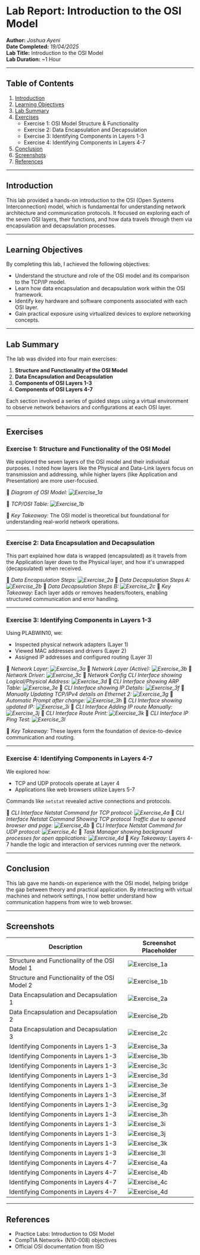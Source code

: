 # **Lab Report: Introduction to the OSI Model**

**Author:** *Joshua Ayeni*  
**Date Completed:** *19/04/2025*  
**Lab Title:** Introduction to the OSI Model  
**Lab Duration:** ~1 Hour  

---

## **Table of Contents**
1. [Introduction](#introduction)  
2. [Learning Objectives](#learning-objectives)  
3. [Lab Summary](#lab-summary)  
4. [Exercises](#exercises)  
    - Exercise 1: OSI Model Structure & Functionality  
    - Exercise 2: Data Encapsulation and Decapsulation  
    - Exercise 3: Identifying Components in Layers 1-3  
    - Exercise 4: Identifying Components in Layers 4-7  
5. [Conclusion](#conclusion)  
6. [Screenshots](#screenshots)  
7. [References](#references)

---

## **Introduction**

This lab provided a hands-on introduction to the OSI (Open Systems Interconnection) model, which is fundamental for understanding network architecture and communication protocols. It focused on exploring each of the seven OSI layers, their functions, and how data travels through them via encapsulation and decapsulation processes.

---

## **Learning Objectives**

By completing this lab, I achieved the following objectives:

- Understand the structure and role of the OSI model and its comparison to the TCP/IP model.
- Learn how data encapsulation and decapsulation work within the OSI framework.
- Identify key hardware and software components associated with each OSI layer.
- Gain practical exposure using virtualized devices to explore networking concepts.

---

## **Lab Summary**

The lab was divided into four main exercises:

1. **Structure and Functionality of the OSI Model**
2. **Data Encapsulation and Decapsulation**
3. **Components of OSI Layers 1-3**
4. **Components of OSI Layers 4-7**

Each section involved a series of guided steps using a virtual environment to observe network behaviors and configurations at each OSI layer.

---

## **Exercises**

### **Exercise 1: Structure and Functionality of the OSI Model**

We explored the seven layers of the OSI model and their individual purposes. I noted how layers like the Physical and Data-Link layers focus on transmission and addressing, while higher layers (like Application and Presentation) are more user-focused.

📸 *Diagram of OSI Model: ![Exercise_1a](Images/Exercise_1a.png)* 

📸 *TCP/OSI Table: ![Exercise_1b](Images/Exercise_1b.png)*

📌 *Key Takeaway:* The OSI model is theoretical but foundational for understanding real-world network operations.

---

### **Exercise 2: Data Encapsulation and Decapsulation**

This part explained how data is wrapped (encapsulated) as it travels from the Application layer down to the Physical layer, and how it's unwrapped (decapsulated) when received.

📸 *Data Encapsulation Steps: ![Exercise_2a](Images/Exercise_2a.png)*
📸 *Data Decapsulation Steps A: ![Exercise_2b](Images/Exercise_2b.png)*
📸 *Data Decapsulation Steps B: ![Exercise_2c](Images/Exercise_2c.png)*
📌 *Key Takeaway:* Each layer adds or removes headers/footers, enabling structured communication and error handling.

---

### **Exercise 3: Identifying Components in Layers 1-3**

Using PLABWIN10, we:

- Inspected physical network adapters (Layer 1)  
- Viewed MAC addresses and drivers (Layer 2)  
- Assigned IP addresses and configured routing (Layer 3)

📸 *Network Layer: ![Exercise_3a](Images/Exercise_3a.png)*
📸 *Network Layer (Active): ![Exercise_3b](Images/Exercise_3b.png)*
📸 *Network Driver: ![Exercise_3c](Images/Exercise_3c.png)*
📸 *Network Config *CLI Interface* showing Logical/Physical Address: ![Exercise_3d](Images/Exercise_3d.png)*
📸 *CLI Interface showing ARP Table: ![Exercise_3e](Images/Exercise_3e.png)*
📸 *CLI Interface showing IP Details: ![Exercise_3f](Images/Exercise_3f.png)*
📸 *Manually Updating TCP/IPv4 details on Ethernet 2: ![Exercise_3g](Images/Exercise_3g.png)*
📸 *Automatic Prompt after change: ![Exercise_3h](Images/Exercise_3h.png)*
📸 *CLI Interface showing updated IP: ![Exercise_3i](Images/Exercise_3i.png)*
📸 *CLI Interface Adding IP route Manually: ![Exercise_3j](Images/Exercise_3j.png)*
📸 *CLI Interface Route Print: ![Exercise_3k](Images/Exercise_3k.png)*
📸 *CLI Interface IP Ping Test: ![Exercise_3l](Images/Exercise_3l.png)*

📌 *Key Takeaway:* These layers form the foundation of device-to-device communication and routing.

---

### **Exercise 4: Identifying Components in Layers 4-7**

We explored how:

- TCP and UDP protocols operate at Layer 4  
- Applications like web browsers utilize Layers 5-7  

Commands like `netstat` revealed active connections and protocols.

📸 *CLI Interface Netstat Command for TCP protocol: ![Exercise_4a](Images/Exercise_4a.png)*
📸 *CLI Interface Netstat Command Showing TCP protocol Traffic due to opened browser and page: ![Exercise_4b](Images/Exercise_4b.png)*
📸 *CLI Interface Netstat Command for UDP protocol: ![Exercise_4c](Images/Exercise_4c.png)*
📸 *Task Manager showing background processes for open applications: ![Exercise_4d](Images/Exercise_4d.png)*
📌 *Key Takeaway:* Layers 4-7 handle the logic and interaction of services running over the network.

---

## **Conclusion**

This lab gave me hands-on experience with the OSI model, helping bridge the gap between theory and practical application. By interacting with virtual machines and network settings, I now better understand how communication happens from wire to web browser.

---

## **Screenshots**

| Description                          | Screenshot Placeholder           |
|--------------------------------------|----------------------------------|
| Structure and Functionality of the OSI Model   1           | ![Exercise_1a](Images/Exercise_1a.png)       |
| Structure and Functionality of the OSI Model   2        | ![Exercise_1b](Images/Exercise_1b.png)       |
| Data Encapsulation and Decapsulation 1                 | ![Exercise_2a](Images/Exercise_2a.png)       |
| Data Encapsulation and Decapsulation 2               | ![Exercise_2b](Images/Exercise_2b.png)       |
| Data Encapsulation and Decapsulation 3  | ![Exercise_2c](Images/Exercise_2c.png)       |
| Identifying Components in Layers 1-3                  | ![Exercise_3a](Images/Exercise_3a.png)       |
| Identifying Components in Layers 1-3           | ![Exercise_3b](Images/Exercise_3b.png)       |
| Identifying Components in Layers 1-3               | ![Exercise_3c](Images/Exercise_3c.png)       |
| Identifying Components in Layers 1-3               | ![Exercise_3d](Images/Exercise_3d.png)       |
| Identifying Components in Layers 1-3   | ![Exercise_3e](Images/Exercise_3e.png)       |
| Identifying Components in Layers 1-3                 | ![Exercise_3f](Images/Exercise_3f.png)       |
| Identifying Components in Layers 1-3         | ![Exercise_3g](Images/Exercise_3g.png)       |
| Identifying Components in Layers 1-3                | ![Exercise_3h](Images/Exercise_3h.png)       |
| Identifying Components in Layers 1-3               | ![Exercise_3i](Images/Exercise_3i.png)       |
| Identifying Components in Layers 1-3  | ![Exercise_3j](Images/Exercise_3j.png)       |
| Identifying Components in Layers 1-3  | ![Exercise_3k](Images/Exercise_3k.png)       |
| Identifying Components in Layers 1-3                 | ![Exercise_3l](Images/Exercise_3l.png)       |
| Identifying Components in Layers 4-7            | ![Exercise_4a](/Images/Exercise_4a.png)       |
| Identifying Components in Layers 4-7               | ![Exercise_4b](Images/Exercise_4b.png)       |
| Identifying Components in Layers 4-7            | ![Exercise_4c](Images/Exercise_4c.png)       |
| Identifying Components in Layers 4-7    | ![Exercise_4d](Images/Exercise_4d.png)   

---

## **References**

- Practice Labs: Introduction to OSI Model  
- CompTIA Network+ (N10-008) objectives  
- Official OSI documentation from ISO
